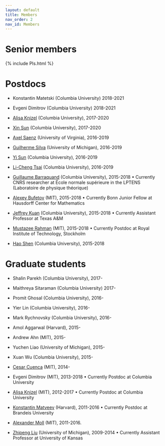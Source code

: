 ```yaml
---
layout: default
title: Members
nav_order: 2
nav_id: Members
---
```


# Senior members

{% include PIs.html %}

# Postdocs

- Konstantin Matetski (Columbia University) 2018-2021
- Evgeni Dimitrov (Columbia University) 2018-2021

- [Alisa Knizel][alisa] (Columbia University), 2017-2020
- [Xin Sun][xin] (Columbia University), 2017-2020

- [Axel Saenz][axel] (University of Virginia), 2016-2019
- [Guilherme Silva][silva] (University of Michigan), 2016-2019
- [Yi Sun][yi] (Columbia University), 2016-2019
- [Li-Cheng Tsai][licheng] (Columbia University), 2016-2019

- [Guillaume Barraquand][guil] (Columbia University), 2015-2018 &bull; Currently CNRS researcher at École normale supérieure in the LPTENS (Laboratoire de physique théorique)
- [Alexey Bufetov][abuf] (MIT), 2015-2018 &bull; Currently Bonn Junior Fellow at Hausdorff Center for Mathematics
- [Jeffrey Kuan][jeff] (Columbia University), 2015-2018 &bull; Currently Assistant Professor at Texas A&M
- [Mustazee Rahman][mustazee] (MIT), 2015-2018 &bull; Currently Postdoc at Royal Institute of Technology, Stockholm
- [Hao Shen][hao] (Columbia University), 2015-2018


# Graduate students

- Shalin Parekh (Columbia University), 2017-
- Maithreya Sitaraman (Columbia University) 2017-

- Promit Ghosal (Columbia University), 2016-
- Yier Lin (Columbia University), 2016-
- Mark Rychnovsky (Columbia University), 2016-

- Amol Aggarwal (Harvard), 2015-
- Andrew Ahn (MIT), 2015-
- Yuchen Liao (University of Michigan), 2015-
- Xuan Wu (Columbia University), 2015-

- [Cesar Cuenca][cesar] (MIT), 2014-

- Evgeni Dimitrov (MIT), 2013-2018 &bull; Currently Postdoc at Columbia University

- [Alisa Knizel][alisa] (MIT), 2012-2017 &bull; Currently Postdoc at Columbia University

- [Konstantin Matveev][kostya] (Harvard), 2011-2016 &bull; Currently Postdoc at Brandeis University
- [Alexander Moll][moll] (MIT), 2011-2016. 

- [Zhipeng Liu][zhipeng] (University of Michigan), 2009-2014 &bull; Currently Assistant Professor at University of Kansas


[jb]: http://www.math.lsa.umich.edu/~baik/Welcome.html
[ic]: http://www.math.columbia.edu/~corwin/
[vg]: http://www.mccme.ru/~vadicgor/
[ab]: http://math.mit.edu/people/profile.php?pid=1222
[lp]: http://faculty.virginia.edu/petrov/

[axel]: http://faculty.virginia.edu/saenz/
[guil]: http://math.columbia.edu/~barraquand/
[jeff]: http://www.math.columbia.edu/~kuan/
[xin]: http://www.math.columbia.edu/~xinsun/
[yi]: http://yisun.io/
[licheng]: https://lc-tsai.github.io/
[alisa]: https://sites.google.com/view/alisaknizel/home
[hao]: http://www.math.columbia.edu/~hshen/
[abuf]: https://sites.google.com/site/alexeybufetov/home
[mustazee]: https://sites.google.com/view/mustazee
[moll]: http://www.ihes.fr/~moll/
[kostya]: http://www.brandeis.edu/facultyguide/person.html?emplid=6dab03864a2fd23f5d5a08280ff66a845ebc8fa5
[zhipeng]: http://zhipeng.faculty.ku.edu/
[cesar]: http://math.mit.edu/~cuenca/
[silva]:https://sites.google.com/site/guilhermesilvamath/
